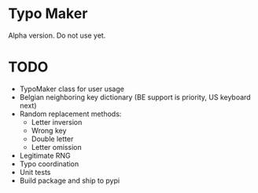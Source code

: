 # Typo Maker
Alpha version. Do not use yet.

# TODO
- TypoMaker class for user usage
- Belgian neighboring key dictionary (BE support is priority, US keyboard next)
- Random replacement methods:
  - Letter inversion
  - Wrong key
  - Double letter
  - Letter omission
- Legitimate RNG
- Typo coordination
- Unit tests
- Build package and ship to pypi
